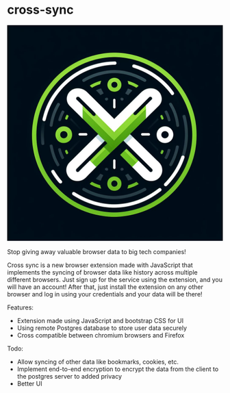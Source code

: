 # cross-sync

![Cross Sync Logo](media/logo.jpeg)

Stop giving away valuable browser data to big tech companies!

Cross sync is a new browser extension made with JavaScript that implements the syncing of browser data like history across multiple different browsers. Just sign up for the service using the extension, and you will have an account! After that, just install the extension on any other browser and log in using your credentials and your data will be there!

Features:

- Extension made using JavaScript and bootstrap CSS for UI
- Using remote Postgres database to store user data securely
- Cross compatible between chromium browsers and Firefox 

Todo:

- Allow syncing of other data like bookmarks, cookies, etc.
- Implement end-to-end encryption to encrypt the data from the client to the postgres server to added privacy
- Better UI

